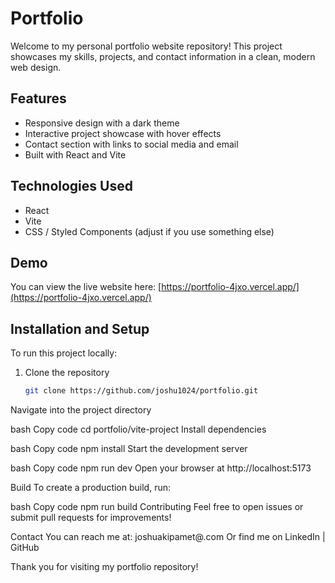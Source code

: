 # Portfolio

Welcome to my personal portfolio website repository! This project showcases my skills, projects, and contact information in a clean, modern web design.

## Features

- Responsive design with a dark theme
- Interactive project showcase with hover effects
- Contact section with links to social media and email
- Built with React and Vite

## Technologies Used

- React
- Vite
- CSS / Styled Components (adjust if you use something else)

## Demo

You can view the live website here: [https://portfolio-4jxo.vercel.app/](https://portfolio-4jxo.vercel.app/)

## Installation and Setup

To run this project locally:

1. Clone the repository  
   ```bash
   git clone https://github.com/joshu1024/portfolio.git
Navigate into the project directory

bash
Copy code
cd portfolio/vite-project
Install dependencies

bash
Copy code
npm install
Start the development server

bash
Copy code
npm run dev
Open your browser at http://localhost:5173

Build
To create a production build, run:

bash
Copy code
npm run build
Contributing
Feel free to open issues or submit pull requests for improvements!

Contact
You can reach me at: joshuakipamet@.com
Or find me on LinkedIn | GitHub

Thank you for visiting my portfolio repository!
